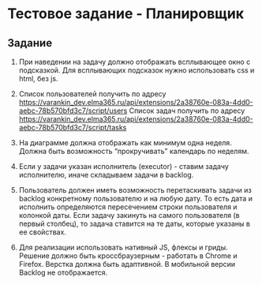 # Тестовое задание - Планировщик

## Задание

1. При наведении на задачу должно отображать всплывающее окно с подсказкой. Для всплывающих подсказок нужно использовать css и html, без js.

2. Список пользователей получить по адресу https://varankin_dev.elma365.ru/api/extensions/2a38760e-083a-4dd0-aebc-78b570bfd3c7/script/users 
Список задач получить по адресу https://varankin_dev.elma365.ru/api/extensions/2a38760e-083a-4dd0-aebc-78b570bfd3c7/script/tasks

3. На диаграмме должна отображать как минимум одна неделя. Должна быть возможность “прокручивать” календарь по неделям.

4. Если у задачи указан исполнитель (executor)  - ставим задачу исполнителю, иначе складываем задачи в backlog.

5. Пользователь должен иметь возможность перетаскивать задачи из backlog конкретному пользователю и на любую дату. То есть дата и исполнить определяются пересечением строки пользователя и колонкой даты. Если задачу закинуть на самого пользователя (в первый столбец), то задача ставится на те даты, которые указаны в ее свойствах.

6. Для реализации использовать нативный JS, флексы и гриды. Решение должно быть кроссбраузерным - работать в Chrome и Firefox. Верстка должна быть адаптивной. В мобильной версии Backlog не отображается.